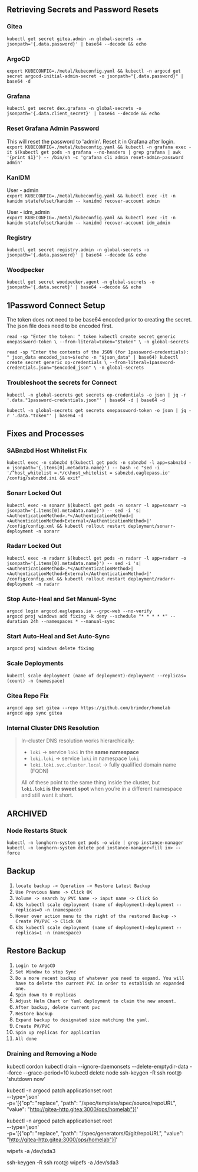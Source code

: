 ## Retrieving Secrets and Password Resets

### Gitea
`kubectl get secret gitea.admin -n global-secrets -o jsonpath='{.data.password}' | base64 --decode && echo`

### ArgoCD
`export KUBECONFIG=./metal/kubeconfig.yaml && kubectl -n argocd get secret argocd-initial-admin-secret -o jsonpath="{.data.password}" | base64 -d`

### Grafana
`kubectl get secret dex.grafana -n global-secrets -o jsonpath='{.data.client_secret}' | base64 --decode && echo`

### Reset Grafana Admin Password
This will reset the password to 'admin'. Reset it in Grafana after login.  
`export KUBECONFIG=./metal/kubeconfig.yaml && kubectl -n grafana exec -it $(kubectl get pods -n grafana --no-headers | grep grafana | awk '{print $1}') -- /bin/sh -c 'grafana cli admin reset-admin-password admin'`

### KanIDM
User - admin  
`export KUBECONFIG=./metal/kubeconfig.yaml && kubectl exec -it -n kanidm statefulset/kanidm -- kanidmd recover-account admin`  

User - idm_admin  
`export KUBECONFIG=./metal/kubeconfig.yaml && kubectl exec -it -n kanidm statefulset/kanidm -- kanidmd recover-account idm_admin`

### Registry
`kubectl get secret registry.admin -n global-secrets -o jsonpath='{.data.password}' | base64 --decode && echo`

### Woodpecker
`kubectl get secret woodpecker.agent -n global-secrets -o jsonpath='{.data.secret}' | base64 --decode && echo`

## 1Password Connect Setup
The token does not need to be base64 encoded prior to creating the secret.  
The json file does need to be encoded first.  

`read -sp "Enter the token: " token
kubectl create secret generic onepassword-token \
  --from-literal=token="$token" \
  -n global-secrets`  

`read -sp "Enter the contents of the JSON (for 1password-credentials): " json_data
encoded_json=$(echo -n "$json_data" | base64)
kubectl create secret generic op-credentials \
  --from-literal=1password-credentials.json="$encoded_json" \
  -n global-secrets`

### Troubleshoot the secrets for Connect
`kubectl -n global-secrets get secrets op-credentials -o json | jq -r '.data."1password-credentials.json"' | base64 -d | base64 -d`  

`kubectl -n global-secrets get secrets onepassword-token -o json | jq -r '.data."token"' | base64 -d`

## Fixes and Processes

### SABnzbd Host Whitelist Fix
`kubectl exec -n sabnzbd $(kubectl get pods -n sabnzbd -l app=sabnzbd -o jsonpath='{.items[0].metadata.name}') -- bash -c "sed -i '/^host_whitelist =.*/c\host_whitelist = sabnzbd.eaglepass.io' /config/sabnzbd.ini && exit"`

### Sonarr Locked Out
`kubectl exec -n sonarr $(kubectl get pods -n sonarr -l app=sonarr -o jsonpath='{.items[0].metadata.name}') -- sed -i 's|<AuthenticationMethod>.*</AuthenticationMethod>|<AuthenticationMethod>External</AuthenticationMethod>|' /config/config.xml && kubectl rollout restart deployment/sonarr-deployment -n sonarr`

### Radarr Locked Out
`kubectl exec -n radarr $(kubectl get pods -n radarr -l app=radarr -o jsonpath='{.items[0].metadata.name}') -- sed -i 's|<AuthenticationMethod>.*</AuthenticationMethod>|<AuthenticationMethod>External</AuthenticationMethod>|' /config/config.xml && kubectl rollout restart deployment/radarr-deployment -n radarr`

### Stop Auto-Heal and Set Manual-Sync
`argocd login argocd.eaglepass.io --grpc-web --no-verify`  
`argocd proj windows add fixing -k deny --schedule "* * * * *" --duration 24h --namespaces * --manual-sync`

### Start Auto-Heal and Set Auto-Sync
`argocd proj windows delete fixing`

### Scale Deployments
`kubectl scale deployment (name of deployment)-deployment --replicas=(count) -n (namespace)`

### Gitea Repo Fix
`argocd app set gitea --repo https://github.com/brimdor/homelab`  
`argocd app sync gitea`

### Internal Cluster DNS Resolution
> In-cluster DNS resolution works hierarchically:
> 
> - `loki` → service `loki` in the **same namespace**
> - `loki.loki` → service `loki` in namespace `loki`
> - `loki.loki.svc.cluster.local` → fully qualified domain name (FQDN)
> 
> All of these point to the same thing inside the cluster, but  
> **`loki.loki` is the sweet spot** when you’re in a different namespace and still want it short.

## ARCHIVED

### Node Restarts Stuck
`kubectl -n longhorn-system get pods -o wide | grep instance-manager`  
`kubectl -n longhorn-system delete pod instance-manager<fill in> --force`

## Backup
1. `locate backup -> Operation -> Restore Latest Backup`
2. `Use Previous Name -> Click OK`
3. `Volume -> search by PVC Name -> input name -> Click Go`
4. `k3s kubectl scale deployment (name of deployment)-deployment --replicas=0 -n (namespace)`
5. `Hover over action menu to the right of the restored Backup -> Create PV/PVC -> Click OK`
6. `k3s kubectl scale deployment (name of deployment)-deployment --replicas=1 -n (namespace)`

## Restore Backup
1. `Login to ArgoCD`
2. `Set Window to stop Sync`
3. `Do a more recent backup of whatever you need to expand. You will have to delete the current PVC in order to establish an expanded one.`
4. `Spin down to 0 replicas`
5. `Adjust Helm Chart or Yaml deployment to claim the new amount.`
6. `After backup, delete current pvc`
7. `Restore backup`
8. `Expand backup to designated size matching the yaml.`
9. `Create PV/PVC`
10. `Spin up replicas for application`
11. `All done`


### Draining and Removing a Node
kubectl cordon <node-name>
kubectl drain <node-name> --ignore-daemonsets --delete-emptydir-data --force --grace-period=10
kubectl delete node <node-name>
ssh-keygen -R <node-ip>
ssh root@<node-ip> 'shutdown now'



kubectl -n argocd patch applicationset root \
  --type='json' \
  -p='[{"op": "replace", "path": "/spec/template/spec/source/repoURL", "value": "http://gitea-http.gitea:3000/ops/homelab"}]'


  kubectl -n argocd patch applicationset root \
  --type='json' \
  -p='[{"op": "replace", "path": "/spec/generators/0/git/repoURL", "value": "http://gitea-http.gitea:3000/ops/homelab"}]'



  wipefs -a /dev/sda3


  ssh-keygen -R <node-ip>
  ssh root@<node-ip>
  wipefs -a /dev/sda3